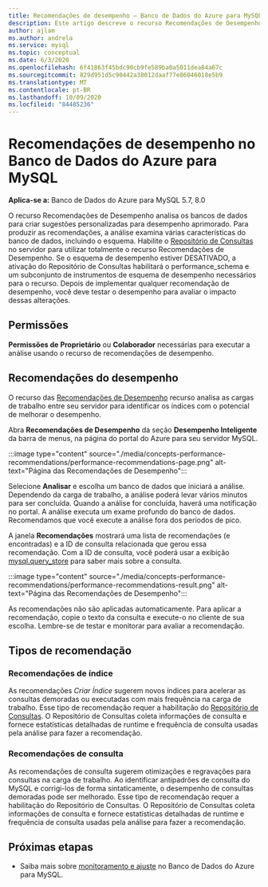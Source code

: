 ```yaml
---
title: Recomendações de desempenho – Banco de Dados do Azure para MySQL
description: Este artigo descreve o recurso Recomendações de Desempenho no Banco de Dados do Azure para MySQL
author: ajlam
ms.author: andrela
ms.service: mysql
ms.topic: conceptual
ms.date: 6/3/2020
ms.openlocfilehash: 6f41863f45bdc90cb9fe589ba0a5011dea84a67c
ms.sourcegitcommit: 829d951d5c90442a38012daaf77e86046018e5b9
ms.translationtype: MT
ms.contentlocale: pt-BR
ms.lasthandoff: 10/09/2020
ms.locfileid: "84485236"
---
```

# <a name="performance-recommendations-in-azure-database-for-mysql"></a>Recomendações de desempenho no Banco de Dados do Azure para MySQL

**Aplica-se a:** Banco de Dados do Azure para MySQL 5.7, 8.0

O recurso Recomendações de Desempenho analisa os bancos de dados para criar sugestões personalizadas para desempenho aprimorado. Para produzir as recomendações, a análise examina várias características do banco de dados, incluindo o esquema. Habilite o [Repositório de Consultas](concepts-query-store.md) no servidor para utilizar totalmente o recurso Recomendações de Desempenho. Se o esquema de desempenho estiver DESATIVADO, a ativação do Repositório de Consultas habilitará o performance_schema e um subconjunto de instrumentos de esquema de desempenho necessários para o recurso. Depois de implementar qualquer recomendação de desempenho, você deve testar o desempenho para avaliar o impacto dessas alterações.

## <a name="permissions"></a>Permissões

**Permissões de Proprietário** ou **Colaborador** necessárias para executar a análise usando o recurso de recomendações de desempenho.

## <a name="performance-recommendations"></a>Recomendações do desempenho

O recurso das [Recomendações de Desempenho](concepts-performance-recommendations.md) recurso analisa as cargas de trabalho entre seu servidor para identificar os índices com o potencial de melhorar o desempenho.

Abra **Recomendações de Desempenho** da seção **Desempenho Inteligente** da barra de menus, na página do portal do Azure para seu servidor MySQL.

:::image type="content" source="./media/concepts-performance-recommendations/performance-recommendations-page.png" alt-text="Página das Recomendações de Desempenho":::

Selecione **Analisar** e escolha um banco de dados que iniciará a análise. Dependendo da carga de trabalho, a análise poderá levar vários minutos para ser concluída. Quando a análise for concluída, haverá uma notificação no portal. A análise executa um exame profundo do banco de dados. Recomendamos que você execute a análise fora dos períodos de pico.

A janela **Recomendações** mostrará uma lista de recomendações (e encontradas) e a ID de consulta relacionada que gerou essa recomendação. Com a ID de consulta, você poderá usar a exibição [mysql.query_store](concepts-query-store.md#mysqlquery_store) para saber mais sobre a consulta.

:::image type="content" source="./media/concepts-performance-recommendations/performance-recommendations-result.png" alt-text="Página das Recomendações de Desempenho":::

As recomendações não são aplicadas automaticamente. Para aplicar a recomendação, copie o texto da consulta e execute-o no cliente de sua escolha. Lembre-se de testar e monitorar para avaliar a recomendação.

## <a name="recommendation-types"></a>Tipos de recomendação

### <a name="index-recommendations"></a>Recomendações de índice

As recomendações *Criar Índice* sugerem novos índices para acelerar as consultas demoradas ou executadas com mais frequência na carga de trabalho. Esse tipo de recomendação requer a habilitação do [Repositório de Consultas](concepts-query-store.md). O Repositório de Consultas coleta informações de consulta e fornece estatísticas detalhadas de runtime e frequência de consulta usadas pela análise para fazer a recomendação.

### <a name="query-recommendations"></a>Recomendações de consulta

As recomendações de consulta sugerem otimizações e regravações para consultas na carga de trabalho. Ao identificar antipadrões de consulta do MySQL e corrigi-los de forma sintaticamente, o desempenho de consultas demoradas pode ser melhorado. Esse tipo de recomendação requer a habilitação do Repositório de Consultas. O Repositório de Consultas coleta informações de consulta e fornece estatísticas detalhadas de runtime e frequência de consulta usadas pela análise para fazer a recomendação.

## <a name="next-steps"></a>Próximas etapas
- Saiba mais sobre [monitoramento e ajuste](concepts-monitoring.md) no Banco de Dados do Azure para MySQL.